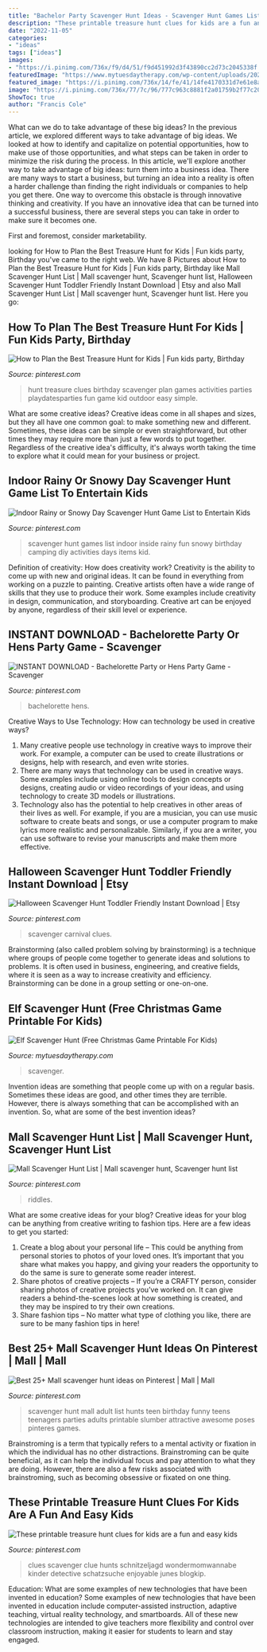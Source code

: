 ```yaml
---
title: "Bachelor Party Scavenger Hunt Ideas - Scavenger Hunt Games List Indoor Inside Rainy Fun Snowy Birthday Camping Diy Activities Days Items Kid"
description: "These printable treasure hunt clues for kids are a fun and easy kids"
date: "2022-11-05"
categories:
- "ideas"
tags: ["ideas"]
images:
- "https://i.pinimg.com/736x/f9/d4/51/f9d451992d3f43890cc2d73c2045338f.jpg"
featuredImage: "https://www.mytuesdaytherapy.com/wp-content/uploads/2020/11/Elf-Christmas-Scavenger-Hunt-2-768x1152.jpg"
featured_image: "https://i.pinimg.com/736x/14/fe/41/14fe4170331d7e61e8a4ad232edb6a02.jpg"
image: "https://i.pinimg.com/736x/77/7c/96/777c963c8881f2a01759b2f77c2025c1.jpg"
ShowToc: true
author: "Francis Cole"
---
```



What can we do to take advantage of these big ideas?
In the previous article, we explored different ways to take advantage of big ideas. We looked at how to identify and capitalize on potential opportunities, how to make use of those opportunities, and what steps can be taken in order to minimize the risk during the process. In this article, we'll explore another way to take advantage of big ideas: turn them into a business idea.
There are many ways to start a business, but turning an idea into a reality is often a harder challenge than finding the right individuals or companies to help you get there. One way to overcome this obstacle is through innovative thinking and creativity. If you have an innovative idea that can be turned into a successful business, there are several steps you can take in order to make sure it becomes one. 

First and foremost, consider marketability.

	

		
looking for How to Plan the Best Treasure Hunt for Kids | Fun kids party, Birthday you've came to the right web. We have 8 Pictures about How to Plan the Best Treasure Hunt for Kids | Fun kids party, Birthday like Mall Scavenger Hunt List | Mall scavenger hunt, Scavenger hunt list, Halloween Scavenger Hunt Toddler Friendly Instant Download | Etsy and also Mall Scavenger Hunt List | Mall scavenger hunt, Scavenger hunt list. Here you go:
		
    
## How To Plan The Best Treasure Hunt For Kids | Fun Kids Party, Birthday

<img loading=lazy src="https://i.pinimg.com/736x/fa/ac/37/faac37037cfdffa9c895ce097c7a75bb.jpg" onerror="this.onerror=null;this.src='https://tse4.mm.bing.net/th?id=OIP.yQEmoeHYCYkpC7P_nxmcigHaLH&amp;pid=15.1';" alt="How to Plan the Best Treasure Hunt for Kids | Fun kids party, Birthday">

_Source: pinterest.com_

>hunt treasure clues birthday scavenger plan games activities parties playdatesparties fun game kid outdoor easy simple. 

	

What are some creative ideas?
Creative ideas come in all shapes and sizes, but they all have one common goal: to make something new and different. Sometimes, these ideas can be simple or even straightforward, but other times they may require more than just a few words to put together. Regardless of the creative idea's difficulty, it's always worth taking the time to explore what it could mean for your business or project.

    
## Indoor Rainy Or Snowy Day Scavenger Hunt Game List To Entertain Kids

<img loading=lazy src="https://i.pinimg.com/originals/40/40/3a/40403a393842d7217b79e17ea09f734b.jpg" onerror="this.onerror=null;this.src='https://tse2.mm.bing.net/th?id=OIP.qYmo8YIq69xuHqX4Y-14GAHaKe&amp;pid=15.1';" alt="Indoor Rainy or Snowy Day Scavenger Hunt Game List to Entertain Kids">

_Source: pinterest.com_

>scavenger hunt games list indoor inside rainy fun snowy birthday camping diy activities days items kid. 

	

Definition of creativity: How does creativity work?
Creativity is the ability to come up with new and original ideas. It can be found in everything from working on a puzzle to painting. Creative artists often have a wide range of skills that they use to produce their work. Some examples include creativity in design, communication, and storyboarding. Creative art can be enjoyed by anyone, regardless of their skill level or experience.

    
## INSTANT DOWNLOAD - Bachelorette Party Or Hens Party Game - Scavenger

<img loading=lazy src="https://i.pinimg.com/736x/f9/d4/51/f9d451992d3f43890cc2d73c2045338f.jpg" onerror="this.onerror=null;this.src='https://tse3.mm.bing.net/th?id=OIP.RH3iREmlrQfa7Y3il6jAoQHaLc&amp;pid=15.1';" alt="INSTANT DOWNLOAD - Bachelorette Party or Hens Party Game - Scavenger">

_Source: pinterest.com_

>bachelorette hens. 

	

Creative Ways to Use Technology: How can technology be used in creative ways?
1. Many creative people use technology in creative ways to improve their work. For example, a computer can be used to create illustrations or designs, help with research, and even write stories.
2. There are many ways that technology can be used in creative ways. Some examples include using online tools to design concepts or designs, creating audio or video recordings of your ideas, and using technology to create 3D models or illustrations.
3. Technology also has the potential to help creatives in other areas of their lives as well. For example, if you are a musician, you can use music software to create beats and songs, or use a computer program to make lyrics more realistic and personalizable. Similarly, if you are a writer, you can use software to revise your manuscripts and make them more effective. 
    
## Halloween Scavenger Hunt Toddler Friendly Instant Download | Etsy

<img loading=lazy src="https://i.pinimg.com/736x/14/fe/41/14fe4170331d7e61e8a4ad232edb6a02.jpg" onerror="this.onerror=null;this.src='https://tse2.mm.bing.net/th?id=OIP.jXukiU0yzAo4sHH2STgYgwHaNw&amp;pid=15.1';" alt="Halloween Scavenger Hunt Toddler Friendly Instant Download | Etsy">

_Source: pinterest.com_

>scavenger carnival clues. 

	

Brainstorming (also called problem solving by brainstorming) is a technique where groups of people come together to generate ideas and solutions to problems. It is often used in business, engineering, and creative fields, where it is seen as a way to increase creativity and efficiency. Brainstorming can be done in a group setting or one-on-one.

    
## Elf Scavenger Hunt (Free Christmas Game Printable For Kids)

<img loading=lazy src="https://www.mytuesdaytherapy.com/wp-content/uploads/2020/11/Elf-Christmas-Scavenger-Hunt-2-768x1152.jpg" onerror="this.onerror=null;this.src='https://tse3.mm.bing.net/th?id=OIP.QFwsNK5_iIYNbn010EcT-AHaLH&amp;pid=15.1';" alt="Elf Scavenger Hunt (Free Christmas Game Printable For Kids)">

_Source: mytuesdaytherapy.com_

>scavenger. 

	

Invention ideas are something that people come up with on a regular basis. Sometimes these ideas are good, and other times they are terrible. However, there is always something that can be accomplished with an invention. So, what are some of the best invention ideas?

    
## Mall Scavenger Hunt List | Mall Scavenger Hunt, Scavenger Hunt List

<img loading=lazy src="https://i.pinimg.com/736x/60/90/54/6090549fa2447cc11da96f9cd566f871.jpg" onerror="this.onerror=null;this.src='https://tse3.mm.bing.net/th?id=OIP.7IWFZXeO2jJCLEWvWcMi2gHaJm&amp;pid=15.1';" alt="Mall Scavenger Hunt List | Mall scavenger hunt, Scavenger hunt list">

_Source: pinterest.com_

>riddles. 

	

What are some creative ideas for your blog?
Creative ideas for your blog can be anything from creative writing to fashion tips. Here are a few ideas to get you started: 
1) Create a blog about your personal life – This could be anything from personal stories to photos of your loved ones. It’s important that you share what makes you happy, and giving your readers the opportunity to do the same is sure to generate some reader interest. 
2) Share photos of creative projects – If you’re a CRAFTY person, consider sharing photos of creative projects you’ve worked on. It can give readers a behind-the-scenes look at how something is created, and they may be inspired to try their own creations. 
3) Share fashion tips – No matter what type of clothing you like, there are sure to be many fashion tips in here!

    
## Best 25+ Mall Scavenger Hunt Ideas On Pinterest | Mall | Mall

<img loading=lazy src="https://i.pinimg.com/736x/77/7c/96/777c963c8881f2a01759b2f77c2025c1.jpg" onerror="this.onerror=null;this.src='https://tse2.mm.bing.net/th?id=OIP.tiKRULRWU7Frs-a7wrJoBQHaMi&amp;pid=15.1';" alt="Best 25+ Mall scavenger hunt ideas on Pinterest | Mall | Mall">

_Source: pinterest.com_

>scavenger hunt mall adult list hunts teen birthday funny teens teenagers parties adults printable slumber attractive awesome poses pinteres games. 

	

Brainstroming is a term that typically refers to a mental activity or fixation in which the individual has no other distractions. Brainstroming can be quite beneficial, as it can help the individual focus and pay attention to what they are doing. However, there are also a few risks associated with brainstroming, such as becoming obsessive or fixated on one thing.

    
## These Printable Treasure Hunt Clues For Kids Are A Fun And Easy Kids

<img loading=lazy src="https://i.pinimg.com/736x/56/38/3a/56383a90e2a6f8592568f0fd9c3d73bb.jpg" onerror="this.onerror=null;this.src='https://tse4.mm.bing.net/th?id=OIP.AuwqtmMi_e5yeMlM6T5FEgHaO0&amp;pid=15.1';" alt="These printable treasure hunt clues for kids are a fun and easy kids">

_Source: pinterest.com_

>clues scavenger clue hunts schnitzeljagd wondermomwannabe kinder detective schatzsuche enjoyable junes blogkip. 

	

Education: What are some examples of new technologies that have been invented in education?
Some examples of new technologies that have been invented in education include computer-assisted instruction, adaptive teaching, virtual reality technology, and smartboards. All of these new technologies are intended to give teachers more flexibility and control over classroom instruction, making it easier for students to learn and stay engaged.

